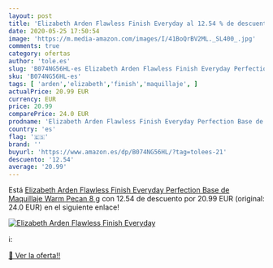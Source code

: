 ```yaml
---
layout: post
title: 'Elizabeth Arden Flawless Finish Everyday al 12.54 % de descuento'
date: 2020-05-25 17:50:54
image: 'https://m.media-amazon.com/images/I/41BoQrBV2ML._SL400_.jpg'
comments: true
category: ofertas
author: 'tole.es'
slug: 'B074NG56HL-es Elizabeth Arden Flawless Finish Everyday Perfection Base...'
sku: 'B074NG56HL-es'
tags: [ 'arden','elizabeth','finish','maquillaje', ]
actualPrice: 20.99 EUR
currency: EUR
price: 20.99
comparePrice: 24.0 EUR
prodname: 'Elizabeth Arden Flawless Finish Everyday Perfection Base de Maquillaje  Warm Pecan  8 g'
country: 'es'
flag: '🇪🇸'
brand: ''
buyurl: 'https://www.amazon.es/dp/B074NG56HL/?tag=tolees-21'
descuento: '12.54'
average: '20.99'
---
```


Está [Elizabeth Arden Flawless Finish Everyday Perfection Base de Maquillaje  Warm Pecan  8 g](https://www.amazon.es/dp/B074NG56HL/?tag=tolees-21) con 12.54 de descuento por 20.99 EUR (original: 24.0 EUR) en el siguiente enlace!

[![Elizabeth Arden Flawless Finish Everyday](https://m.media-amazon.com/images/I/41BoQrBV2ML._SL400_.jpg)](https://www.amazon.es/dp/B074NG56HL/?tag=tolees-21)

ℹ️:


[🛒 Ver la oferta!!](https://www.amazon.es/dp/B074NG56HL/?tag=tolees-21)
